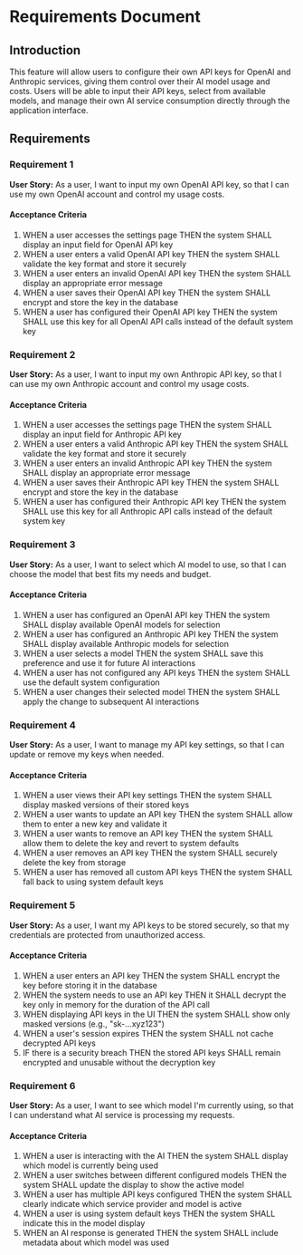 # Requirements Document

## Introduction

This feature will allow users to configure their own API keys for OpenAI and Anthropic services, giving them control over their AI model usage and costs. Users will be able to input their API keys, select from available models, and manage their own AI service consumption directly through the application interface.

## Requirements

### Requirement 1

**User Story:** As a user, I want to input my own OpenAI API key, so that I can use my own OpenAI account and control my usage costs.

#### Acceptance Criteria

1. WHEN a user accesses the settings page THEN the system SHALL display an input field for OpenAI API key
2. WHEN a user enters a valid OpenAI API key THEN the system SHALL validate the key format and store it securely
3. WHEN a user enters an invalid OpenAI API key THEN the system SHALL display an appropriate error message
4. WHEN a user saves their OpenAI API key THEN the system SHALL encrypt and store the key in the database
5. WHEN a user has configured their OpenAI API key THEN the system SHALL use this key for all OpenAI API calls instead of the default system key

### Requirement 2

**User Story:** As a user, I want to input my own Anthropic API key, so that I can use my own Anthropic account and control my usage costs.

#### Acceptance Criteria

1. WHEN a user accesses the settings page THEN the system SHALL display an input field for Anthropic API key
2. WHEN a user enters a valid Anthropic API key THEN the system SHALL validate the key format and store it securely
3. WHEN a user enters an invalid Anthropic API key THEN the system SHALL display an appropriate error message
4. WHEN a user saves their Anthropic API key THEN the system SHALL encrypt and store the key in the database
5. WHEN a user has configured their Anthropic API key THEN the system SHALL use this key for all Anthropic API calls instead of the default system key

### Requirement 3

**User Story:** As a user, I want to select which AI model to use, so that I can choose the model that best fits my needs and budget.

#### Acceptance Criteria

1. WHEN a user has configured an OpenAI API key THEN the system SHALL display available OpenAI models for selection
2. WHEN a user has configured an Anthropic API key THEN the system SHALL display available Anthropic models for selection
3. WHEN a user selects a model THEN the system SHALL save this preference and use it for future AI interactions
4. WHEN a user has not configured any API keys THEN the system SHALL use the default system configuration
5. WHEN a user changes their selected model THEN the system SHALL apply the change to subsequent AI interactions

### Requirement 4

**User Story:** As a user, I want to manage my API key settings, so that I can update or remove my keys when needed.

#### Acceptance Criteria

1. WHEN a user views their API key settings THEN the system SHALL display masked versions of their stored keys
2. WHEN a user wants to update an API key THEN the system SHALL allow them to enter a new key and validate it
3. WHEN a user wants to remove an API key THEN the system SHALL allow them to delete the key and revert to system defaults
4. WHEN a user removes an API key THEN the system SHALL securely delete the key from storage
5. WHEN a user has removed all custom API keys THEN the system SHALL fall back to using system default keys

### Requirement 5

**User Story:** As a user, I want my API keys to be stored securely, so that my credentials are protected from unauthorized access.

#### Acceptance Criteria

1. WHEN a user enters an API key THEN the system SHALL encrypt the key before storing it in the database
2. WHEN the system needs to use an API key THEN it SHALL decrypt the key only in memory for the duration of the API call
3. WHEN displaying API keys in the UI THEN the system SHALL show only masked versions (e.g., "sk-...xyz123")
4. WHEN a user's session expires THEN the system SHALL not cache decrypted API keys
5. IF there is a security breach THEN the stored API keys SHALL remain encrypted and unusable without the decryption key

### Requirement 6

**User Story:** As a user, I want to see which model I'm currently using, so that I can understand what AI service is processing my requests.

#### Acceptance Criteria

1. WHEN a user is interacting with the AI THEN the system SHALL display which model is currently being used
2. WHEN a user switches between different configured models THEN the system SHALL update the display to show the active model
3. WHEN a user has multiple API keys configured THEN the system SHALL clearly indicate which service provider and model is active
4. WHEN a user is using system default keys THEN the system SHALL indicate this in the model display
5. WHEN an AI response is generated THEN the system SHALL include metadata about which model was used
